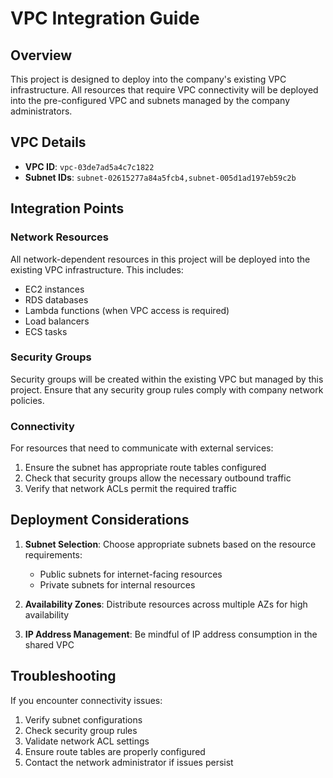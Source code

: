 # VPC Integration Guide

## Overview

This project is designed to deploy into the company's existing VPC infrastructure. All resources that require VPC connectivity will be deployed into the pre-configured VPC and subnets managed by the company administrators.

## VPC Details

- **VPC ID**: `vpc-03de7ad5a4c7c1822`
- **Subnet IDs**: `subnet-02615277a84a5fcb4,subnet-005d1ad197eb59c2b`

## Integration Points

### Network Resources

All network-dependent resources in this project will be deployed into the existing VPC infrastructure. This includes:

- EC2 instances
- RDS databases
- Lambda functions (when VPC access is required)
- Load balancers
- ECS tasks

### Security Groups

Security groups will be created within the existing VPC but managed by this project. Ensure that any security group rules comply with company network policies.

### Connectivity

For resources that need to communicate with external services:

1. Ensure the subnet has appropriate route tables configured
2. Check that security groups allow the necessary outbound traffic
3. Verify that network ACLs permit the required traffic

## Deployment Considerations

1. **Subnet Selection**: Choose appropriate subnets based on the resource requirements:
   - Public subnets for internet-facing resources
   - Private subnets for internal resources

2. **Availability Zones**: Distribute resources across multiple AZs for high availability

3. **IP Address Management**: Be mindful of IP address consumption in the shared VPC

## Troubleshooting

If you encounter connectivity issues:

1. Verify subnet configurations
2. Check security group rules
3. Validate network ACL settings
4. Ensure route tables are properly configured
5. Contact the network administrator if issues persist
